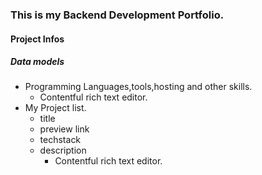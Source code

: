 ### This is my Backend Development Portfolio.

#### Project Infos
##### Data models
* Programming Languages,tools,hosting and other skills.
  * Contentful rich text editor.
* My Project list.
  * title
  * preview link
  * techstack
  * description
    * Contentful rich text editor.
